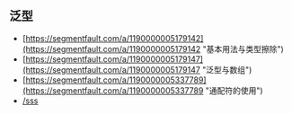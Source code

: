 ## 泛型

* [https://segmentfault.com/a/1190000005179142](https://segmentfault.com/a/1190000005179142 "基本用法与类型擦除")
* [https://segmentfault.com/a/1190000005179147](https://segmentfault.com/a/1190000005179147 "泛型与数组")
* [https://segmentfault.com/a/1190000005337789](https://segmentfault.com/a/1190000005337789 "通配符的使用")
* [/sss](/sss "https://segmentfault.com/a/1190000005179142")




